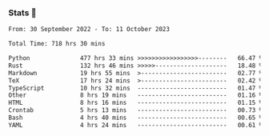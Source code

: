 ### Stats 👋
<!--START_SECTION:waka-->

```txt
From: 30 September 2022 - To: 11 October 2023

Total Time: 718 hrs 30 mins

Python              477 hrs 33 mins >>>>>>>>>>>>>>>>>--------   66.47 %
Rust                132 hrs 46 mins >>>>>--------------------   18.48 %
Markdown            19 hrs 55 mins  >------------------------   02.77 %
TeX                 17 hrs 24 mins  >------------------------   02.42 %
TypeScript          10 hrs 32 mins  -------------------------   01.47 %
Other               8 hrs 19 mins   -------------------------   01.16 %
HTML                8 hrs 16 mins   -------------------------   01.15 %
Crontab             5 hrs 13 mins   -------------------------   00.73 %
Bash                4 hrs 40 mins   -------------------------   00.65 %
YAML                4 hrs 24 mins   -------------------------   00.61 %
```

<!--END_SECTION:waka-->

<!--
**buhaytza2005/buhaytza2005** is a ✨ _special_ ✨ repository because its `README.md` (this file) appears on your GitHub profile.

Here are some ideas to get you started:

- 🔭 I’m currently working on ...
- 🌱 I’m currently learning ...
- 👯 I’m looking to collaborate on ...
- 🤔 I’m looking for help with ...
- 💬 Ask me about ...
- 📫 How to reach me: ...
- 😄 Pronouns: ...
- ⚡ Fun fact: ...
-->


